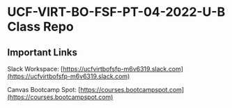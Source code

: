 # UCF-VIRT-BO-FSF-PT-04-2022-U-B Class Repo

## Important Links

Slack Workspace: [https://ucfvirtbofsfp-m6v6319.slack.com](https://ucfvirtbofsfp-m6v6319.slack.com)

Canvas Bootcamp Spot: [https://courses.bootcampspot.com](https://courses.bootcampspot.com)
